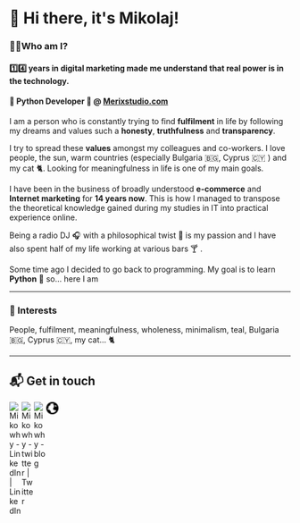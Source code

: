 # 👋 Hi there, it's Mikolaj!

### 👨‍💻Who am I?

#### 1️⃣4️⃣  years in digital marketing made me understand that real power is in the technology.
#### 🐍 Python Developer 🐍 @ [Merixstudio.com](https://www.merixstudio.com/)

I am a person who is constantly trying to find **fulfilment** in life by following my dreams and values such a **honesty**, **truthfulness** and **transparency**.

I try to spread these **values** amongst my colleagues and co-workers. I love people, the sun, warm countries (especially Bulgaria 🇧🇬, Cyprus 🇨🇾 ) and my cat 🐈. Looking for meaningfulness in life is one of my main goals.

I have been in the business of broadly understood **e-commerce** and **Internet marketing** for **14 years now**. This is how I managed to transpose the theoretical knowledge gained during my studies in IT into practical experience online.

Being a radio DJ 🎧  with a philosophical twist 🤔 is my passion and I have also spent half of my life working at various bars 🍸 .

Some time ago I decided to go back to programming. My goal is to learn **Python** 🐍  so... here I am

---

### 💟 Interests
People, fulfilment, meaningfulness, wholeness, minimalism, teal, Bulgaria 🇧🇬, Cyprus 🇨🇾, my cat… 🐈

---

## 📬 Get in touch

[<img align="left" alt="Mikowhy - LinkedIn | LinkedIn" width="22px" src="https://cdn.jsdelivr.net/npm/simple-icons@v3/icons/linkedin.svg" />][linkedin]
[<img align="left" alt="Mikowhy - twitter | Twitter" width="22px" src="https://cdn.jsdelivr.net/npm/simple-icons@v3/icons/twitter.svg" />][twitter]
[<img align="left" alt="Mikowhy - blog" width="22px" src="https://cdn.jsdelivr.net/npm/simple-icons@3.6.0/icons/gmail.svg" />][mail]
[<img align="left" alt="Mikowhy - blog" width="22px" src="https://raw.githubusercontent.com/iconic/open-iconic/master/svg/globe.svg" />][website]

[linkedin]: https://www.linkedin.com/in/mikolajpaczkowski/
[twitter]: https://twitter.com/mikowhy
[mail]: mailto:mikolaj.paczkowski@gmail.com
[website]: https://mikowhy.pl/
